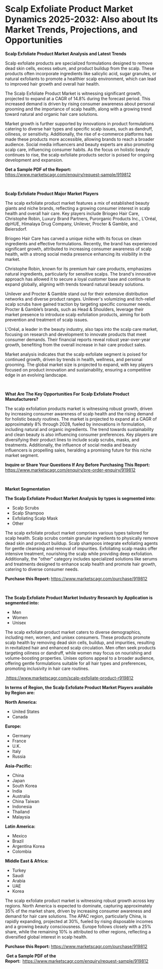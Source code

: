 <p><h1>Scalp Exfoliate Product Market Dynamics 2025-2032: Also about Its Market Trends, Projections, and Opportunities</h1></p><p><strong>Scalp Exfoliate Product Market Analysis and Latest Trends</strong></p>
<p><p>Scalp exfoliate products are specialized formulations designed to remove dead skin cells, excess sebum, and product buildup from the scalp. These products often incorporate ingredients like salicylic acid, sugar granules, or natural exfoliants to promote a healthier scalp environment, which can lead to improved hair growth and overall hair health. </p><p>The Scalp Exfoliate Product Market is witnessing significant growth, projected to expand at a CAGR of 14.8% during the forecast period. This increased demand is driven by rising consumer awareness about personal grooming and the importance of scalp health, along with a growing trend toward natural and organic hair care solutions. </p><p>Market growth is further supported by innovations in product formulations catering to diverse hair types and specific scalp issues, such as dandruff, oiliness, or sensitivity. Additionally, the rise of e-commerce platforms has made these products more accessible, allowing brands to reach a broader audience. Social media influencers and beauty experts are also promoting scalp care, influencing consumer habits. As the focus on holistic beauty continues to rise, the scalp exfoliate products sector is poised for ongoing development and expansion.</p></p>
<p><strong>Get a Sample PDF of the Report:&nbsp;</strong> <a href="https://www.marketscagr.com/enquiry/request-sample/919812?utm_campaign=1944&utm_medium=2&utm_source=Github&utm_content=ia&utm_term=18042025&utm_id=scalp-exfoliate-product">https://www.marketscagr.com/enquiry/request-sample/919812</a></p>
<p>&nbsp;</p>
<p><strong>Scalp Exfoliate Product Major Market Players</strong></p>
<p><p>The scalp exfoliate product market features a mix of established beauty giants and niche brands, reflecting a growing consumer interest in scalp health and overall hair care. Key players include Briogeo Hair Care, Christophe Robin, Luxury Brand Partners, Purorganic Products Inc., L'Oréal, dpHUE, Himalaya Drug Company, Unilever, Procter & Gamble, and Beiersdorf.</p><p>Briogeo Hair Care has carved a unique niche with its focus on clean ingredients and effective formulations. Recently, the brand has experienced significant growth, attributed to increasing consumer awareness of scalp health, with a strong social media presence enhancing its visibility in the market.</p><p>Christophe Robin, known for its premium hair care products, emphasizes natural ingredients, particularly for sensitive scalps. The brand's innovative approach has allowed it to secure a loyal customer base and continue to expand globally, aligning with trends toward natural beauty solutions.</p><p>Unilever and Procter & Gamble stand out for their extensive distribution networks and diverse product ranges. Unilever's volumizing and itch-relief scalp scrubs have gained traction by targeting specific consumer needs. Procter & Gamble’s brands, such as Head & Shoulders, leverage their market presence to introduce scalp exfoliation products, aiming for both prevention and treatment of scalp issues.</p><p>L'Oréal, a leader in the beauty industry, also taps into the scalp care market, focusing on research and development to innovate products that meet consumer demands. Their financial reports reveal robust year-over-year growth, benefiting from the overall increase in hair care product sales.</p><p>Market analysis indicates that the scalp exfoliate segment is poised for continued growth, driven by trends in health, wellness, and personal grooming. The global market size is projected to expand, with key players focused on product innovation and sustainability, ensuring a competitive edge in an evolving landscape.</p></p>
<p>&nbsp;</p>
<p><strong>What Are The Key Opportunities For Scalp Exfoliate Product Manufacturers?</strong></p>
<p><p>The scalp exfoliation products market is witnessing robust growth, driven by increasing consumer awareness of scalp health and the rising demand for holistic beauty routines. The market is projected to expand at a CAGR of approximately 8% through 2028, fueled by innovations in formulation, including natural and organic ingredients. The trend towards sustainability and clean beauty is also influencing consumer preferences. Key players are diversifying their product lines to include scalp scrubs, masks, and treatments. Additionally, the influence of social media and beauty influencers is propelling sales, heralding a promising future for this niche market segment.</p></p>
<p><strong>Inquire or Share Your Questions If Any Before Purchasing This Report:</strong> <a href="https://www.marketscagr.com/enquiry/pre-order-enquiry/919812?utm_campaign=1944&utm_medium=2&utm_source=Github&utm_content=ia&utm_term=18042025&utm_id=scalp-exfoliate-product">https://www.marketscagr.com/enquiry/pre-order-enquiry/919812</a></p>
<p>&nbsp;</p>
<p><strong>Market Segmentation</strong></p>
<p><strong>The Scalp Exfoliate Product Market Analysis by types is segmented into:</strong></p>
<p><ul><li>Scalp Scrubs</li><li>Scalp Shampoo</li><li>Exfoliating Scalp Mask</li><li>Other</li></ul></p>
<p><p>The scalp exfoliate product market comprises various types tailored for scalp health. Scalp scrubs contain granular ingredients to physically remove dead skin and product buildup. Scalp shampoos integrate exfoliating agents for gentle cleansing and removal of impurities. Exfoliating scalp masks offer intensive treatment, nourishing the scalp while providing deep exfoliation. Additionally, the "other" category includes specialized solutions like serums and treatments designed to enhance scalp health and promote hair growth, catering to diverse consumer needs.</p></p>
<p><strong>Purchase this Report:&nbsp;</strong><a href="https://www.marketscagr.com/purchase/919812?utm_campaign=1944&utm_medium=2&utm_source=Github&utm_content=ia&utm_term=18042025&utm_id=scalp-exfoliate-product">https://www.marketscagr.com/purchase/919812</a></p>
<p>&nbsp;</p>
<p><strong>The Scalp Exfoliate Product Market Industry Research by Application is segmented into:</strong></p>
<p><ul><li>Men</li><li>Women</li><li>Unisex</li></ul></p>
<p><p>The scalp exfoliate product market caters to diverse demographics, including men, women, and unisex consumers. These products promote scalp health by removing dead skin cells, buildup, and impurities, resulting in revitalized hair and enhanced scalp circulation. Men often seek products targeting oiliness or dandruff, while women may focus on nourishing and volume-boosting properties. Unisex options appeal to a broader audience, offering gentle formulations suitable for all hair types and preferences, promoting inclusivity in hair care routines.</p></p>
<p><a href="https://www.marketscagr.com/scalp-exfoliate-product-r919812?utm_campaign=1944&utm_medium=2&utm_source=Github&utm_content=ia&utm_term=18042025&utm_id=scalp-exfoliate-product">&nbsp;https://www.marketscagr.com/scalp-exfoliate-product-r919812</a></p>
<p><strong>In terms of Region, the Scalp Exfoliate Product Market Players available by Region are:</strong></p>
<p>
    <p> <strong> North America: </strong>
        <ul>
            <li>United States</li>
            <li>Canada</li>
        </ul>
        </p> 
    <p> <strong> Europe: </strong>
        <ul>
            <li>Germany</li>
            <li>France</li>
            <li>U.K.</li>
            <li>Italy</li>
            <li>Russia</li>
        </ul>
        </p> 
    <p> <strong> Asia-Pacific: </strong>
        <ul>
            <li>China</li>
            <li>Japan</li>
            <li>South Korea</li>
            <li>India</li>
            <li>Australia</li>
            <li>China Taiwan</li>
            <li>Indonesia</li>
            <li>Thailand</li>
            <li>Malaysia</li>
        </ul>
        </p> 
    <p> <strong> Latin America: </strong>
        <ul>
            <li>Mexico</li>
            <li>Brazil</li>
            <li>Argentina Korea</li>
            <li>Colombia</li>
        </ul>
        </p> 
    <p> <strong> Middle East & Africa: </strong>
        <ul>
            <li>Turkey</li>
            <li>Saudi</li>
            <li>Arabia</li>
            <li>UAE</li>
            <li>Korea</li>
        </ul>
    </p>
    </p>
<p><p>The scalp exfoliate product market is witnessing robust growth across key regions. North America is expected to dominate, capturing approximately 35% of the market share, driven by increasing consumer awareness and demand for hair care solutions. The APAC region, particularly China, is rapidly expanding, projected at 30%, fueled by rising disposable incomes and a growing beauty consciousness. Europe follows closely with a 25% share, while the remaining 10% is attributed to other regions, reflecting a diversified global interest in scalp health.</p></p>
<p><strong>Purchase this Report: </strong><a href="https://www.marketscagr.com/purchase/919812?utm_campaign=1944&utm_medium=2&utm_source=Github&utm_content=ia&utm_term=18042025&utm_id=scalp-exfoliate-product">https://www.marketscagr.com/purchase/919812</a></p>
<p>&nbsp;<strong>Get a Sample PDF of the Report:&nbsp;&nbsp;</strong><a href="https://www.marketscagr.com/enquiry/request-sample/919812?utm_campaign=1944&utm_medium=2&utm_source=Github&utm_content=ia&utm_term=18042025&utm_id=scalp-exfoliate-product">https://www.marketscagr.com/enquiry/request-sample/919812</a></p>
<p><strong></strong></p>
<p><p></p><p></p><p></p></p>